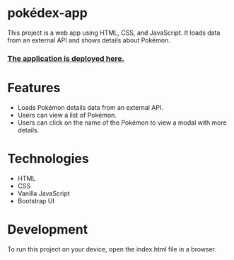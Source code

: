 # **pokédex-app**
This project is a web app using HTML, CSS, and JavaScript. It loads data from an external API and shows details about Pokémon.

### [The application is deployed here.](https://carts123.github.io/pokdex-app/)

# Features
* Loads Pokémon details data from an external API.
* Users can view a list of Pokémon.
* Users can click on the name of the Pokémon to view a modal with more details.


# Technologies
* HTML
* CSS
* Vanilla JavaScript
* Bootstrap UI


# Development
To run this project on your device, open the index.html file in a browser.
